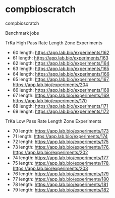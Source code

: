 # compbioscratch
compbioscratch

Benchmark jobs

TrKa High Pass Rate Length Zone Experiments
* 60 length: https://app.lab.bio/experiments/162
* 61 length: https://app.lab.bio/experiments/163
* 62 length: https://app.lab.bio/experiments/164
* 63 length: https://app.lab.bio/experiments/165
* 64 length: https://app.lab.bio/experiments/166
* 65 length: https://app.lab.bio/experiments/167, https://app.lab.bio/experiments/204
* 66 length: https://app.lab.bio/experiments/168
* 67 length: https://app.lab.bio/experiments/169, https://app.lab.bio/experiments/170
* 68 length: https://app.lab.bio/experiments/171
* 69 lenght: https://app.lab.bio/experiments/172

TrKa Low Pass Rate Length Zone Experiments
* 70 length: https://app.lab.bio/experiments/173
* 71 length: https://app.lab.bio/experiments/174
* 72 lenght: https://app.lab.bio/experiments/175
* 73 length: https://app.lab.bio/experiments/176, https://app.lab.bio/experiments/202
* 74 length: https://app.lab.bio/experiments/177
* 75 length: https://app.lab.bio/experiments/178, https://app.lab.bio/experiments/203
* 76 length: https://app.lab.bio/experiments/179
* 77 length: https://app.lab.bio/experiments/180
* 78 length: https://app.lab.bio/experiments/181
* 79 length: https://app.lab.bio/experiments/182
